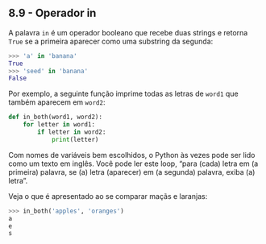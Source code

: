 ## 8.9 - Operador in

A palavra `in` é um operador booleano que recebe duas strings e retorna `True` se a primeira aparecer como uma substring da segunda:

```python
>>> 'a' in 'banana'
True
>>> 'seed' in 'banana'
False
```

Por exemplo, a seguinte função imprime todas as letras de `word1` que também aparecem em `word2`:

```python
def in_both(word1, word2):
    for letter in word1:
        if letter in word2:
            print(letter)
```

Com nomes de variáveis bem escolhidos, o Python às vezes pode ser lido como um texto em inglês. Você pode ler este loop, “para (cada) letra em (a primeira) palavra, se (a) letra (aparecer) em (a segunda) palavra, exiba (a) letra”.

Veja o que é apresentado ao se comparar maçãs e laranjas:

```python
>>> in_both('apples', 'oranges')
a
e
s
```
